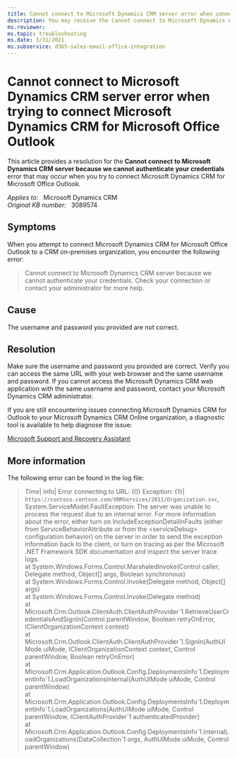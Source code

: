 ```yaml
---
title: Cannot connect to Microsoft Dynamics CRM server error when connecting Dynamics CRM for Outlook
description: You may receive the Cannot connect to Microsoft Dynamics CRM server because we cannot authenticate your credentials error when connecting Microsoft Dynamics CRM for Microsoft Office Outlook. Provides a resolution.
ms.reviewer: 
ms.topic: troubleshooting
ms.date: 3/31/2021
ms.subservice: d365-sales-email-office-integration
---
```

# Cannot connect to Microsoft Dynamics CRM server error when trying to connect Microsoft Dynamics CRM for Microsoft Office Outlook

This article provides a resolution for the **Cannot connect to Microsoft Dynamics CRM server because we cannot authenticate your credentials** error that may occur when you try to connect Microsoft Dynamics CRM for Microsoft Office Outlook.

_Applies to:_ &nbsp; Microsoft Dynamics CRM  
_Original KB number:_ &nbsp; 3089574

## Symptoms

When you attempt to connect Microsoft Dynamics CRM for Microsoft Office Outlook to a CRM on-premises organization, you encounter the following error:

> Cannot connect to Microsoft Dynamics CRM server because we cannot authenticate your credentials. Check your connection or contact your administrator for more help.

## Cause

The username and password you provided are not correct.

## Resolution

Make sure the username and password you provided are correct. Verify you can access the same URL with your web browser and the same username and password. If you cannot access the Microsoft Dynamics CRM web application with the same username and password, contact your Microsoft Dynamics CRM administrator.

If you are still encountering issues connecting Microsoft Dynamics CRM for Outlook to your Microsoft Dynamics CRM Online organization, a diagnostic tool is available to help diagnose the issue:

[Microsoft Support and Recovery Assistant](/outlook/troubleshoot/performance/how-to-scan-outlook-by-using-microsoft-support-and-recovery-assistant)

## More information

The following error can be found in the log file:

> *Time*| Info| Error connecting to URL: {0} Exception: {1}| `https://contoso.contoso.com/XRMServices/2011/Organization.svc`, System.ServiceModel.FaultException: The server was unable to process the request due to an internal error. For more information about the error, either turn on IncludeExceptionDetailInFaults (either from ServiceBehaviorAttribute or from the \<serviceDebug> configuration behavior) on the server in order to send the exception information back to the client, or turn on tracing as per the Microsoft .NET Framework SDK documentation and inspect the server trace logs.  
 at System.Windows.Forms.Control.MarshaledInvoke(Control caller, Delegate method, Object[] args, Boolean synchronous)  
 at System.Windows.Forms.Control.Invoke(Delegate method, Object[] args)  
 at System.Windows.Forms.Control.Invoke(Delegate method)  
 at Microsoft.Crm.Outlook.ClientAuth.ClientAuthProvider\`1.RetrieveUserCredentialsAndSignIn(Control parentWindow, Boolean retryOnError, IClientOrganizationContext context)  
 at Microsoft.Crm.Outlook.ClientAuth.ClientAuthProvider\`1.SignIn(AuthUIMode uiMode, IClientOrganizationContext context, Control parentWindow, Boolean retryOnError)  
 at Microsoft.Crm.Application.Outlook.Config.DeploymentsInfo\`1.DeploymentInfo\`1.LoadOrganizationsInternal(AuthUIMode uiMode, Control parentWindow)  
 at Microsoft.Crm.Application.Outlook.Config.DeploymentsInfo\`1.DeploymentInfo\`1.LoadOrganizations(AuthUIMode uiMode, Control parentWindow, IClientAuthProvider\`1 authenticatedProvider)  
 at Microsoft.Crm.Application.Outlook.Config.DeploymentsInfo\`1.InternalLoadOrganizations(DataCollection`1 orgs, AuthUIMode uiMode, Control parentWindow)
